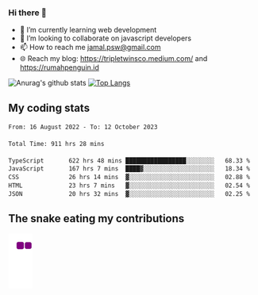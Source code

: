 ### Hi there 👋

<!--
**padepokanpenguin/padepokanpenguin** is a ✨ _special_ ✨ repository because its `README.md` (this file) appears on your GitHub profile.
-->

- 🌱 I’m currently learning  web development
- 👯 I’m looking to collaborate on javascript developers
- 📫 How to reach me jamal.psw@gmail.com
- 🌐 Reach my blog:
   https://tripletwinsco.medium.com/ and
   https://rumahpenguin.id

![Anurag's github stats](https://github-readme-stats.vercel.app/api?username=padepokanpenguin&count_private=true&disable_animations=false&show_icons=true&theme=default)
[![Top Langs](https://github-readme-stats.vercel.app/api/top-langs/?username=padepokanpenguin&theme=default&layout=compact)](https://github.com/padepokanpenguin)

## My coding stats

<!--START_SECTION:waka-->

```txt
From: 16 August 2022 - To: 12 October 2023

Total Time: 911 hrs 28 mins

TypeScript       622 hrs 48 mins █████████████████░░░░░░░░   68.33 %
JavaScript       167 hrs 7 mins  ████▓░░░░░░░░░░░░░░░░░░░░   18.34 %
CSS              26 hrs 14 mins  ▓░░░░░░░░░░░░░░░░░░░░░░░░   02.88 %
HTML             23 hrs 7 mins   ▓░░░░░░░░░░░░░░░░░░░░░░░░   02.54 %
JSON             20 hrs 32 mins  ▓░░░░░░░░░░░░░░░░░░░░░░░░   02.25 %
```

<!--END_SECTION:waka-->


## The snake eating my contributions
![snake gif](https://github.com/padepokanpenguin/padepokanpenguin/blob/output/github-contribution-grid-snake.gif)
